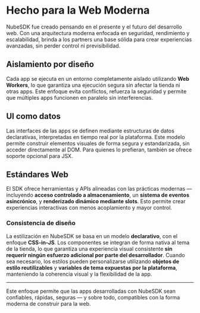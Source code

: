 # Hecho para la Web Moderna

NubeSDK fue creado pensando en el presente y el futuro del desarrollo web. Con una arquitectura moderna enfocada en seguridad, rendimiento y escalabilidad, brinda a los partners una base sólida para crear experiencias avanzadas, sin perder control ni previsibilidad.

## Aislamiento por diseño

Cada app se ejecuta en un entorno completamente aislado utilizando **Web Workers**, lo que garantiza una ejecución segura sin afectar la tienda ni otras apps. Este enfoque evita conflictos, refuerza la seguridad y permite que múltiples apps funcionen en paralelo sin interferencias.

## UI como datos

Las interfaces de las apps se definen mediante estructuras de datos declarativas, interpretadas en tiempo real por la plataforma. Este modelo permite construir elementos visuales de forma segura y estandarizada, sin acceder directamente al DOM. Para quienes lo prefieran, también se ofrece soporte opcional para JSX.

## Estándares Web

El SDK ofrece herramientas y APIs alineadas con las prácticas modernas — incluyendo **acceso controlado a almacenamiento**, un **sistema de eventos asincrónico**, y **renderizado dinámico mediante slots**. Esto permite crear experiencias interactivas con menos acoplamiento y mayor control.

### Consistencia de diseño

La estilización en NubeSDK se basa en un modelo **declarativo**, con el enfoque **CSS-in-JS**. Los componentes se integran de forma nativa al tema de la tienda, lo que garantiza una experiencia visual consistente **sin requerir ningún esfuerzo adicional por parte del desarrollador**. Cuando sea necesario, los estilos pueden personalizarse utilizando **objetos de estilo reutilizables** y **variables de tema expuestas por la plataforma**, manteniendo la coherencia visual y la flexibilidad de la app.

---

Este enfoque permite que las apps desarrolladas con NubeSDK sean confiables, rápidas, seguras — y sobre todo, compatibles con la forma moderna de construir para la web.
